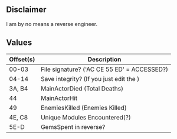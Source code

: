 ## Disclaimer

I am by no means a reverse engineer. 

## Values

Offset(s) | Description
--------- | -----------
00-03 | File signature? ('AC CE 55 ED' = ACCESSED?)
04-14 | Save integrity? (If you just edit the )
3A, B4 | MainActorDied (Total Deaths)
44 | MainActorHit
49 | EnemiesKilled (Enemies Killed)
4E, C8 | Unique Modules Encountered(?)
5E-D | GemsSpent in reverse?
